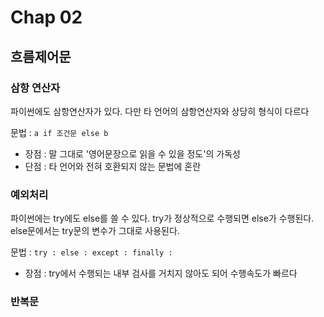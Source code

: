 # Chap 02
## 흐름제어문
### 삼항 연산자
파이썬에도 삼항연산자가 있다. 다만 타 언어의 삼항연산자와 상당히 형식이 다르다  

문법 : `a if 조건문 else b`

- 장점 : 말 그대로 '영어문장으로 읽을 수 있을 정도'의 가독성
- 단점 : 타 언어와 전혀 호환되지 않는 문법에 혼란

### 예외처리
파이썬에는 try에도 else를 쓸 수 있다. try가 정상적으로 수행되면 else가 수행된다.  
else문에서는 try문의 변수가 그대로 사용된다.

문법 : `try : else : except : finally : `  
- 장점 : try에서 수행되는 내부 검사를 거치지 않아도 되어 수행속도가 빠르다

### 반복문
